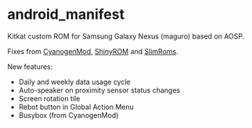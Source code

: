 android_manifest
================
Kitkat custom ROM for Samsung Galaxy Nexus (maguro) based on AOSP.

Fixes from [CyanogenMod](http://github.com/CyanogenMod), [ShinyROM](https://github.com/ShinyROM) and [SlimRoms](https://github.com/SlimRoms).

New features:
* Daily and weekly data usage cycle
* Auto-speaker on proximity sensor status changes
* Screen rotation tile
* Rebot button in Global Action Menu
* Busybox (from CyanogenMod)

